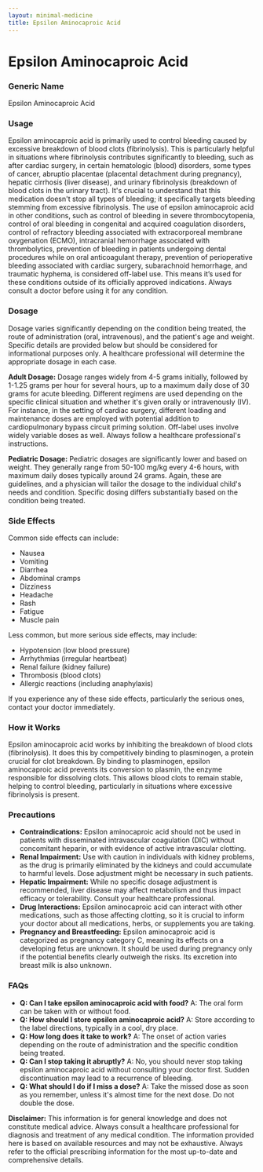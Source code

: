 ```yaml
---
layout: minimal-medicine
title: Epsilon Aminocaproic Acid
---
```


# Epsilon Aminocaproic Acid
### Generic Name
Epsilon Aminocaproic Acid

### Usage
Epsilon aminocaproic acid is primarily used to control bleeding caused by excessive breakdown of blood clots (fibrinolysis).  This is particularly helpful in situations where fibrinolysis contributes significantly to bleeding, such as after cardiac surgery, in certain hematologic (blood) disorders, some types of cancer, abruptio placentae (placental detachment during pregnancy), hepatic cirrhosis (liver disease), and urinary fibrinolysis (breakdown of blood clots in the urinary tract).  It's crucial to understand that this medication doesn't stop all types of bleeding; it specifically targets bleeding stemming from excessive fibrinolysis.  The use of epsilon aminocaproic acid in other conditions, such as control of bleeding in severe thrombocytopenia, control of oral bleeding in congenital and acquired coagulation disorders, control of refractory bleeding associated with extracorporeal membrane oxygenation (ECMO), intracranial hemorrhage associated with thrombolytics,  prevention of bleeding in patients undergoing dental procedures while on oral anticoagulant therapy, prevention of perioperative bleeding associated with cardiac surgery, subarachnoid hemorrhage, and traumatic hyphema, is considered off-label use.  This means it’s used for these conditions outside of its officially approved indications.  Always consult a doctor before using it for any condition.


### Dosage

Dosage varies significantly depending on the condition being treated, the route of administration (oral, intravenous), and the patient's age and weight.  Specific details are provided below but should be considered for informational purposes only.  A healthcare professional will determine the appropriate dosage in each case.

**Adult Dosage:**  Dosage ranges widely from 4-5 grams initially, followed by 1-1.25 grams per hour for several hours, up to a maximum daily dose of 30 grams for acute bleeding. Different regimens are used depending on the specific clinical situation and whether it's given orally or intravenously (IV). For instance, in the setting of cardiac surgery, different loading and maintenance doses are employed with potential addition to cardiopulmonary bypass circuit priming solution. Off-label uses involve widely variable doses as well.  Always follow a healthcare professional's instructions.

**Pediatric Dosage:**  Pediatric dosages are significantly lower and based on weight.  They generally range from 50-100 mg/kg every 4-6 hours, with maximum daily doses typically around 24 grams.  Again, these are guidelines, and a physician will tailor the dosage to the individual child's needs and condition.  Specific dosing differs substantially based on the condition being treated.


### Side Effects

Common side effects can include:

* Nausea
* Vomiting
* Diarrhea
* Abdominal cramps
* Dizziness
* Headache
* Rash
* Fatigue
* Muscle pain

Less common, but more serious side effects, may include:

* Hypotension (low blood pressure)
* Arrhythmias (irregular heartbeat)
* Renal failure (kidney failure)
* Thrombosis (blood clots)
* Allergic reactions (including anaphylaxis)

If you experience any of these side effects, particularly the serious ones, contact your doctor immediately.


### How it Works

Epsilon aminocaproic acid works by inhibiting the breakdown of blood clots (fibrinolysis). It does this by competitively binding to plasminogen, a protein crucial for clot breakdown.  By binding to plasminogen, epsilon aminocaproic acid prevents its conversion to plasmin, the enzyme responsible for dissolving clots.  This allows blood clots to remain stable, helping to control bleeding, particularly in situations where excessive fibrinolysis is present.


### Precautions

* **Contraindications:**  Epsilon aminocaproic acid should not be used in patients with disseminated intravascular coagulation (DIC) without concomitant heparin, or with evidence of active intravascular clotting.
* **Renal Impairment:** Use with caution in individuals with kidney problems, as the drug is primarily eliminated by the kidneys and could accumulate to harmful levels. Dose adjustment might be necessary in such patients.
* **Hepatic Impairment:** While no specific dosage adjustment is recommended, liver disease may affect metabolism and thus impact efficacy or tolerability. Consult your healthcare professional.
* **Drug Interactions:**  Epsilon aminocaproic acid can interact with other medications, such as those affecting clotting, so it is crucial to inform your doctor about all medications, herbs, or supplements you are taking.
* **Pregnancy and Breastfeeding:**  Epsilon aminocaproic acid is categorized as pregnancy category C, meaning its effects on a developing fetus are unknown.  It should be used during pregnancy only if the potential benefits clearly outweigh the risks. Its excretion into breast milk is also unknown.


### FAQs

* **Q: Can I take epsilon aminocaproic acid with food?** A: The oral form can be taken with or without food.
* **Q: How should I store epsilon aminocaproic acid?** A: Store according to the label directions, typically in a cool, dry place.
* **Q: How long does it take to work?** A: The onset of action varies depending on the route of administration and the specific condition being treated.
* **Q:  Can I stop taking it abruptly?** A:  No, you should never stop taking epsilon aminocaproic acid without consulting your doctor first.  Sudden discontinuation may lead to a recurrence of bleeding.
* **Q: What should I do if I miss a dose?** A: Take the missed dose as soon as you remember, unless it's almost time for the next dose. Do not double the dose.

**Disclaimer:** This information is for general knowledge and does not constitute medical advice. Always consult a healthcare professional for diagnosis and treatment of any medical condition.  The information provided here is based on available resources and may not be exhaustive.  Always refer to the official prescribing information for the most up-to-date and comprehensive details.
